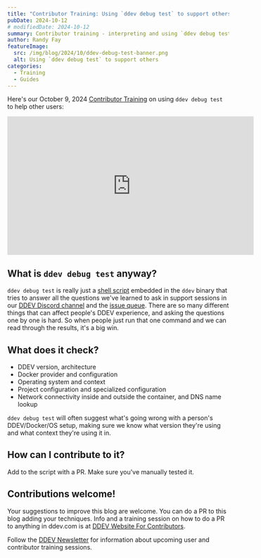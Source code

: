 ```yaml
---
title: "Contributor Training: Using `ddev debug test` to support others"
pubDate: 2024-10-12
# modifiedDate: 2024-10-12
summary: Contributor training - interpreting and using `ddev debug test` to support others.
author: Randy Fay
featureImage:
  src: /img/blog/2024/10/ddev-debug-test-banner.png
  alt: Using `ddev debug test` to support others
categories:
  - Training
  - Guides
---
```


Here's our October 9, 2024 [Contributor Training](/blog/category/training) on using `ddev debug test` to help other users:

<div class="video-container">
<iframe width="560" height="315" src="https://www.youtube.com/embed/cXsCX2pBPkA?si=QgjPRkHMZUIKH2jc" title="YouTube video player" frameborder="0" allow="accelerometer; autoplay; clipboard-write; encrypted-media; gyroscope; picture-in-picture; web-share" referrerpolicy="strict-origin-when-cross-origin" allowfullscreen></iframe>
</div>

## What is `ddev debug test` anyway?

`ddev debug test` is really just a [shell script](https://github.com/ddev/ddev/blob/main/cmd/ddev/cmd/scripts/test_ddev.sh) embedded in the `ddev` binary that tries to answer all the questions we've learned to ask in support sessions in our [DDEV Discord channel](/s/discord) and the [issue queue](https://github.com/ddev/ddev/issues). There are so many different things that can affect people's DDEV experience, and asking the questions one by one is hard. So when people just run that one command and we can read through the results, it's a big win.

## What does it check?

- DDEV version, architecture
- Docker provider and configuration
- Operating system and context
- Project configuration and specialized configuration
- Network connectivity inside and outside the container, and DNS name lookup

`ddev debug test` will often suggest what's going wrong with a person's DDEV/Docker/OS setup, making sure we know what version they're using and what context they're using it in.

## How can I contribute to it?

Add to the script with a PR. Make sure you've manually tested it.

## Contributions welcome!

Your suggestions to improve this blog are welcome. You can do a PR to this blog adding your techniques. Info and a training session on how to do a PR to anything in ddev.com is at [DDEV Website For Contributors](ddev-website-for-contributors.md).

Follow the [DDEV Newsletter](/newsletter) for information about upcoming user and contributor training sessions.
